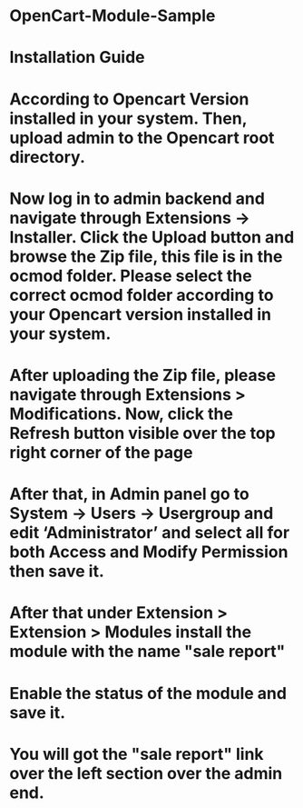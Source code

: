 # OpenCart-Module-Sample

# Installation Guide

# According to Opencart Version installed in your system. Then, upload admin to the Opencart root directory.

# Now log in to admin backend and navigate through Extensions -> Installer. Click the Upload button and browse the Zip file, this file is in the ocmod folder. Please select the correct ocmod folder according to your Opencart version installed in your system.

# After uploading the Zip file, please navigate through Extensions > Modifications. Now, click the Refresh button visible over the top right corner of the page

# After that, in Admin panel go to System -> Users -> Usergroup and edit ‘Administrator’ and select all for both Access and Modify Permission then save it.

# After that under Extension > Extension > Modules install the module with the name "sale report"

# Enable the status of the module and save it.

# You will got the "sale report" link over the left section over the admin end.
